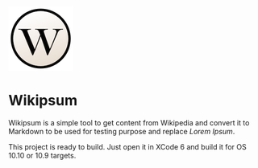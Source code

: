 ![Wikipsum](icon.png)

# Wikipsum

Wikipsum is a simple tool to get content from Wikipedia and convert it to Markdown to be
used for testing purpose and replace *Lorem Ipsum*.

This project is ready to build. Just open it in XCode 6 and build it for OS 10.10 or 10.9 targets.